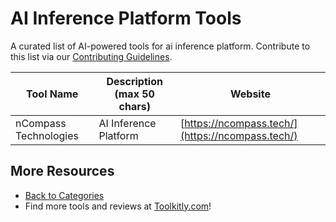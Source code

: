 # AI Inference Platform Tools

A curated list of AI-powered tools for ai inference platform. Contribute to this list via our [Contributing Guidelines](../CONTRIBUTING.md).

| Tool Name | Description (max 50 chars) | Website |
|-----------|----------------------------|---------|
| nCompass Technologies | AI Inference Platform | [https://ncompass.tech/](https://ncompass.tech/) |

## More Resources
- [Back to Categories](../README.md)
- Find more tools and reviews at [Toolkitly.com](https://toolkitly.com)!
